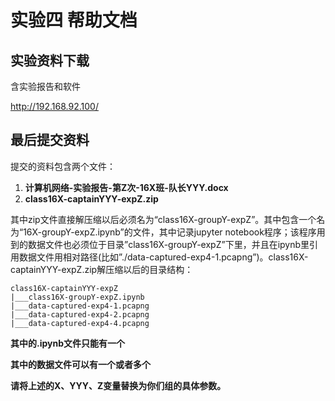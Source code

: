 # 实验四 帮助文档

## 实验资料下载

含实验报告和软件

<http://192.168.92.100/>

## 最后提交资料

提交的资料包含两个文件：
   1. **计算机网络-实验报告-第Z次-16X班-队长YYY.docx**
   2. **class16X-captainYYY-expZ.zip**

其中zip文件直接解压缩以后必须名为“class16X-groupY-expZ”。其中包含一个名为“16X-groupY-expZ.ipynb”的文件，其中记录jupyter notebook程序；该程序用到的数据文件也必须位于目录”class16X-groupY-expZ”下里，并且在ipynb里引用数据文件用相对路径(比如”./data-captured-exp4-1.pcapng”)。class16X-captainYYY-expZ.zip解压缩以后的目录结构：

```
class16X-captainYYY-expZ
|___class16X-groupY-expZ.ipynb
|___data-captured-exp4-1.pcapng
|___data-captured-exp4-2.pcapng
|___data-captured-exp4-4.pcapng

```
**其中的.ipynb文件只能有一个**

**其中的数据文件可以有一个或者多个**

**请将上述的X、YYY、Z变量替换为你们组的具体参数。**
